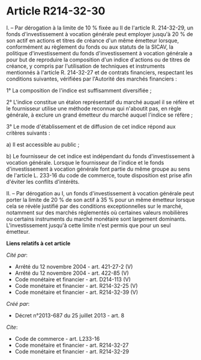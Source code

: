# Article R214-32-30

I. – Par dérogation à la limite de 10 % fixée au II de l'article R. 214-32-29, un fonds d'investissement à vocation générale
peut employer jusqu'à 20 % de son actif en actions et titres de créance d'un même émetteur lorsque, conformément au règlement
du fonds ou aux statuts de la SICAV, la politique d'investissement du fonds d'investissement à vocation générale a pour but
de reproduire la composition d'un indice d'actions ou de titres de créance, y compris par l'utilisation de techniques et
instruments mentionnés à l'article R. 214-32-27 et de contrats financiers, respectant les conditions suivantes, vérifiées par
l'Autorité des marchés financiers :

1° La composition de l'indice est suffisamment diversifiée ;

2° L'indice constitue un étalon représentatif du marché auquel il se réfère et le fournisseur utilise une méthode reconnue
qui n'aboutit pas, en règle générale, à exclure un grand émetteur du marché auquel l'indice se réfère ;

3° Le mode d'établissement et de diffusion de cet indice répond aux critères suivants :

a) Il est accessible au public ;

b) Le fournisseur de cet indice est indépendant du fonds d'investissement à vocation générale. Lorsque le fournisseur de
l'indice et le fonds d'investissement à vocation générale font partie du même groupe au sens de l'article L. 233-16 du code
de commerce, toute disposition est prise afin d'éviter les conflits d'intérêts.

II. – Par dérogation au I, un fonds d'investissement à vocation générale peut porter la limite de 20 % de son actif à 35 %
pour un même émetteur lorsque cela se révèle justifié par des conditions exceptionnelles sur le marché, notamment sur des
marchés réglementés où certaines valeurs mobilières ou certains instruments du marché monétaire sont largement dominants.
L'investissement jusqu'à cette limite n'est permis que pour un seul émetteur.

**Liens relatifs à cet article**

_Cité par_:

  - Arrêté du 12 novembre 2004 - art. 421-27-2 (V)
  - Arrêté du 12 novembre 2004 - art. 422-85 (V)
  - Code monétaire et financier - art. D214-113 (V)
  - Code monétaire et financier - art. R214-32-25 (V)
  - Code monétaire et financier - art. R214-32-39 (V)

_Créé par_:

  - Décret n°2013-687 du 25 juillet 2013 - art. 8

_Cite_:

  - Code de commerce - art. L233-16
  - Code monétaire et financier - art. R214-32-27
  - Code monétaire et financier - art. R214-32-29
